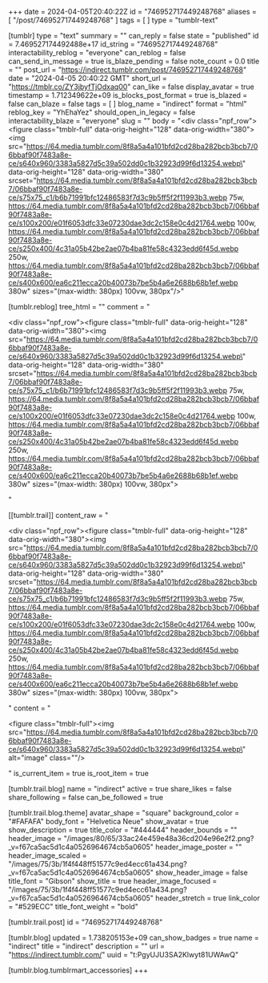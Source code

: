 +++
date = 2024-04-05T20:40:22Z
id = "746952717449248768"
aliases = [ "/post/746952717449248768" ]
tags = [ ]
type = "tumblr-text"

[tumblr]
type = "text"
summary = ""
can_reply = false
state = "published"
id = 7.469527174492488e+17
id_string = "746952717449248768"
interactability_reblog = "everyone"
can_reblog = false
can_send_in_message = true
is_blaze_pending = false
note_count = 0.0
title = ""
post_url = "https://indirect.tumblr.com/post/746952717449248768"
date = "2024-04-05 20:40:22 GMT"
short_url = "https://tmblr.co/ZY3jbyfTjOdxaq00"
can_like = false
display_avatar = true
timestamp = 1.712349622e+09
is_blocks_post_format = true
is_blazed = false
can_blaze = false
tags = [ ]
blog_name = "indirect"
format = "html"
reblog_key = "YhEhaYez"
should_open_in_legacy = false
interactability_blaze = "everyone"
slug = ""
body = "<div class=\"npf_row\"><figure class=\"tmblr-full\" data-orig-height=\"128\" data-orig-width=\"380\"><img src=\"https://64.media.tumblr.com/8f8a5a4a101bfd2cd28ba282bcb3bcb7/06bbaf90f7483a8e-ce/s640x960/3383a5827d5c39a502dd0c1b32923d99f6d13254.webp\" data-orig-height=\"128\" data-orig-width=\"380\" srcset=\"https://64.media.tumblr.com/8f8a5a4a101bfd2cd28ba282bcb3bcb7/06bbaf90f7483a8e-ce/s75x75_c1/b6b71991bfc12486583f7d3c9b5ff5f2f11993b3.webp 75w, https://64.media.tumblr.com/8f8a5a4a101bfd2cd28ba282bcb3bcb7/06bbaf90f7483a8e-ce/s100x200/e01f6053dfc33e07230dae3dc2c158e0c4d21764.webp 100w, https://64.media.tumblr.com/8f8a5a4a101bfd2cd28ba282bcb3bcb7/06bbaf90f7483a8e-ce/s250x400/4c31a05b42be2ae07b4ba81fe58c4323edd6f45d.webp 250w, https://64.media.tumblr.com/8f8a5a4a101bfd2cd28ba282bcb3bcb7/06bbaf90f7483a8e-ce/s400x600/ea6c211ecca20b40073b7be5b4a6e2688b68b1ef.webp 380w\" sizes=\"(max-width: 380px) 100vw, 380px\"/></figure></div>"

[tumblr.reblog]
tree_html = ""
comment = "<p><div class=\"npf_row\"><figure class=\"tmblr-full\" data-orig-height=\"128\" data-orig-width=\"380\"><img src=\"https://64.media.tumblr.com/8f8a5a4a101bfd2cd28ba282bcb3bcb7/06bbaf90f7483a8e-ce/s640x960/3383a5827d5c39a502dd0c1b32923d99f6d13254.webp\" data-orig-height=\"128\" data-orig-width=\"380\" srcset=\"https://64.media.tumblr.com/8f8a5a4a101bfd2cd28ba282bcb3bcb7/06bbaf90f7483a8e-ce/s75x75_c1/b6b71991bfc12486583f7d3c9b5ff5f2f11993b3.webp 75w, https://64.media.tumblr.com/8f8a5a4a101bfd2cd28ba282bcb3bcb7/06bbaf90f7483a8e-ce/s100x200/e01f6053dfc33e07230dae3dc2c158e0c4d21764.webp 100w, https://64.media.tumblr.com/8f8a5a4a101bfd2cd28ba282bcb3bcb7/06bbaf90f7483a8e-ce/s250x400/4c31a05b42be2ae07b4ba81fe58c4323edd6f45d.webp 250w, https://64.media.tumblr.com/8f8a5a4a101bfd2cd28ba282bcb3bcb7/06bbaf90f7483a8e-ce/s400x600/ea6c211ecca20b40073b7be5b4a6e2688b68b1ef.webp 380w\" sizes=\"(max-width: 380px) 100vw, 380px\"></figure></div></p>"

[[tumblr.trail]]
content_raw = "<p><div class=\"npf_row\"><figure class=\"tmblr-full\" data-orig-height=\"128\" data-orig-width=\"380\"><img src=\"https://64.media.tumblr.com/8f8a5a4a101bfd2cd28ba282bcb3bcb7/06bbaf90f7483a8e-ce/s640x960/3383a5827d5c39a502dd0c1b32923d99f6d13254.webp\" data-orig-height=\"128\" data-orig-width=\"380\" srcset=\"https://64.media.tumblr.com/8f8a5a4a101bfd2cd28ba282bcb3bcb7/06bbaf90f7483a8e-ce/s75x75_c1/b6b71991bfc12486583f7d3c9b5ff5f2f11993b3.webp 75w, https://64.media.tumblr.com/8f8a5a4a101bfd2cd28ba282bcb3bcb7/06bbaf90f7483a8e-ce/s100x200/e01f6053dfc33e07230dae3dc2c158e0c4d21764.webp 100w, https://64.media.tumblr.com/8f8a5a4a101bfd2cd28ba282bcb3bcb7/06bbaf90f7483a8e-ce/s250x400/4c31a05b42be2ae07b4ba81fe58c4323edd6f45d.webp 250w, https://64.media.tumblr.com/8f8a5a4a101bfd2cd28ba282bcb3bcb7/06bbaf90f7483a8e-ce/s400x600/ea6c211ecca20b40073b7be5b4a6e2688b68b1ef.webp 380w\" sizes=\"(max-width: 380px) 100vw, 380px\"></figure></div></p>"
content = "<p><figure class=\"tmblr-full\"><img src=\"https://64.media.tumblr.com/8f8a5a4a101bfd2cd28ba282bcb3bcb7/06bbaf90f7483a8e-ce/s640x960/3383a5827d5c39a502dd0c1b32923d99f6d13254.webp\" alt=\"image\" class=\"\"/></figure></p>"
is_current_item = true
is_root_item = true

[tumblr.trail.blog]
name = "indirect"
active = true
share_likes = false
share_following = false
can_be_followed = true

[tumblr.trail.blog.theme]
avatar_shape = "square"
background_color = "#FAFAFA"
body_font = "Helvetica Neue"
show_avatar = true
show_description = true
title_color = "#444444"
header_bounds = ""
header_image = "/images/80/65/33ac24e459e48a36cd204e96e2f2.png?_v=f67ca5ac5d1c4a0526964674cb5a0605"
header_image_poster = ""
header_image_scaled = "/images/75/3b/1f4f448ff51577c9ed4ecc61a434.png?_v=f67ca5ac5d1c4a0526964674cb5a0605"
show_header_image = false
title_font = "Gibson"
show_title = true
header_image_focused = "/images/75/3b/1f4f448ff51577c9ed4ecc61a434.png?_v=f67ca5ac5d1c4a0526964674cb5a0605"
header_stretch = true
link_color = "#529ECC"
title_font_weight = "bold"

[tumblr.trail.post]
id = "746952717449248768"

[tumblr.blog]
updated = 1.738205153e+09
can_show_badges = true
name = "indirect"
title = "indirect"
description = ""
url = "https://indirect.tumblr.com/"
uuid = "t:PgyUJU3SA2Klwyt81UWAwQ"

[tumblr.blog.tumblrmart_accessories]
+++
